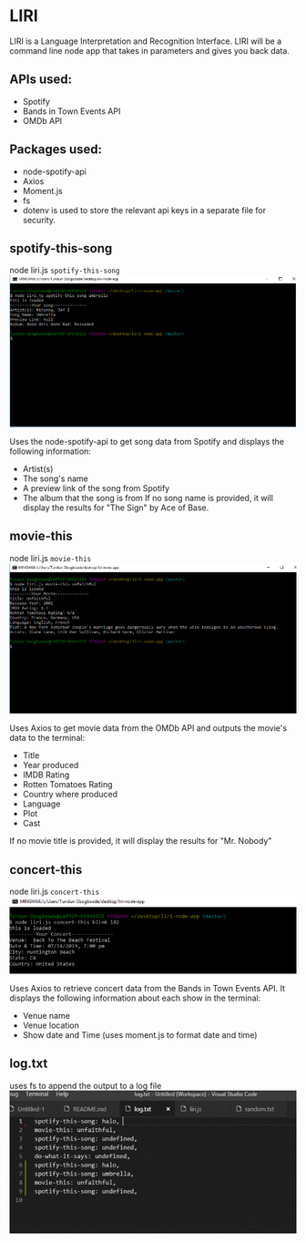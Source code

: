 # LIRI

LIRI is a Language Interpretation and Recognition Interface. LIRI will be a command line node app that takes in parameters and gives you back data.

## APIs used:
* Spotify
* Bands in Town Events API
* OMDb API

## Packages used:
* node-spotify-api
* Axios
* Moment.js
* fs
* dotenv is used to store the relevant api keys in a separate file for security.

## spotify-this-song
node liri.js `spotify-this-song` <song-name>
![](./images/spotify-this-song.GIF)

Uses the node-spotify-api to get song data from Spotify and displays the following information:

* Artist(s)
* The song's name
* A preview link of the song from Spotify
* The album that the song is from
If no song name is provided, it will display the results for "The Sign" by Ace of Base.

## movie-this
node liri.js `movie-this` <movie-title>
![](./images/movie-this.GIF)

Uses Axios to get movie data from the OMDb API and outputs the movie's data to the terminal:

- Title
- Year produced
- IMDB Rating
- Rotten Tomatoes Rating
- Country where produced
- Language
- Plot
- Cast

If no movie title is provided, it will display the results for "Mr. Nobody"

## concert-this 
node liri.js `concert-this` <band-name>
![](./images/concert-this.GIF)

Uses Axios to retrieve concert data from the Bands in Town Events API. It displays the following information about each show in the terminal:

* Venue name
* Venue location
* Show date and Time (uses moment.js to format date and time)

## log.txt
uses fs to append the output to a log file  
![](./images/log.GIF)


